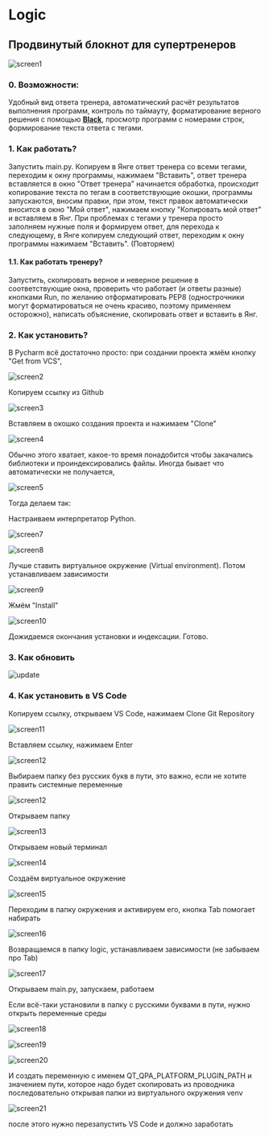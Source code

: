 # Logic

## Продвинутый блокнот для супертренеров

   ![screen1](images/p1.png)

### 0. Возможности:

Удобный вид ответа тренера, автоматический расчёт результатов выполнения программ, контроль по таймауту, форматирование 
верного решения с помощью **[Black](https://300.ya.ru/QwyIgWnG)**, просмотр программ с номерами строк, формирование 
текста ответа с тегами.
   
### 1. Как работать? 

Запустить main.py. Копируем в Янге ответ тренера со всеми тегами, переходим к окну программы, нажимаем "Вставить", ответ 
тренера вставляется в окно "Ответ тренера" начинается обработка, происходит копирование текста по тегам в 
соответствующие окошки, программы запускаются, вносим правки, при этом, текст правок автоматически вносится в окно 
"Мой ответ", нажимаем кнопку "Копировать мой ответ" и вставляем в Янг. При проблемах с тегами у тренера просто заполняем 
нужные поля и формируем ответ, для перехода к следующему, в Янге копируем следующий ответ, переходим к окну программы 
нажимаем "Вставить". (Повторяем)

#### 1.1. Как работать тренеру?

Запустить, скопировать верное и неверное решение в соответствующие окна, проверить что работает (и ответы разные) 
кнопками Run, по желанию отформатировать PEP8 (однострочники могут форматироваться не очень красиво, поэтому применяем
осторожно), написать объяснение, скопировать ответ и вставить в Янг. 

### 2. Как установить?

В Pycharm всё достаточно просто: при создании проекта жмём кнопку "Get from VCS",

   ![screen2](images/p2.png)
   
Копируем ссылку из Github

   ![screen3](images/p2-1.png)

Вставляем в окошко создания проекта и нажимаем "Clone"

   ![screen4](images/p3.png)

Обычно этого хватает, какое-то время понадобится чтобы закачались библиотеки и проиндексировались файлы.
Иногда бывает что автоматически не получается,

   ![screen5](images/p4.png)

Тогда делаем так:

Настраиваем интерпретатор Python.

   ![screen7](images/p5-1.png)

   ![screen8](images/p6.png)

Лучше ставить виртуальное окружение (Virtual environment).
Потом устанавливаем зависимости
   
   ![screen9](images/p7.png)

Жмём "Install"

   ![screen10](images/p8.png)

Дожидаемся окончания установки и индексации. Готово.

### 3. Как обновить
   ![update](images/update.png)

### 4. Как установить в VS Code

Копируем ссылку, открываем VS Code, нажимаем Clone Git Repository

   ![screen11](images/p9.png)

Вставляем ссылку, нажимаем Enter

   ![screen12](images/p10.png)

Выбираем папку без русских букв в пути, это важно, если не хотите править системные переменные

   ![screen12](images/p11.png)

Открываем папку

   ![screen13](images/p12.png)

Открываем новый терминал

   ![screen14](images/p13.png)

Создаём виртуальное окружение

   ![screen15](images/p14.png)

Переходим в папку окружения и активируем его, кнопка Tab помогает набирать

   ![screen16](images/p15.png)

Возвращаемся в папку logic, устанавливаем зависимости (не забываем про Tab)

   ![screen17](images/p17.png)

Открываем main.py, запускаем, работаем

Если всё-таки установили в папку с русскими буквами в пути, нужно открыть переменные среды

   ![screen18](images/p18.png)

   ![screen19](images/p19.png)

   ![screen20](images/p20.png)

И создать переменную с именем QT_QPA_PLATFORM_PLUGIN_PATH и значением пути, которое надо будет скопировать из проводника
последовательно открывая папки из виртуального окружения venv

   ![screen21](images/p21.png)

после этого нужно перезапустить VS Code и должно заработать







